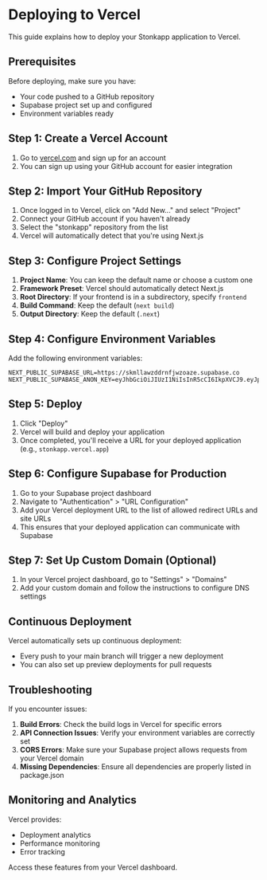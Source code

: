 # Deploying to Vercel

This guide explains how to deploy your Stonkapp application to Vercel.

## Prerequisites

Before deploying, make sure you have:
- Your code pushed to a GitHub repository
- Supabase project set up and configured
- Environment variables ready

## Step 1: Create a Vercel Account

1. Go to [vercel.com](https://vercel.com/) and sign up for an account
2. You can sign up using your GitHub account for easier integration

## Step 2: Import Your GitHub Repository

1. Once logged in to Vercel, click on "Add New..." and select "Project"
2. Connect your GitHub account if you haven't already
3. Select the "stonkapp" repository from the list
4. Vercel will automatically detect that you're using Next.js

## Step 3: Configure Project Settings

1. **Project Name**: You can keep the default name or choose a custom one
2. **Framework Preset**: Vercel should automatically detect Next.js
3. **Root Directory**: If your frontend is in a subdirectory, specify `frontend`
4. **Build Command**: Keep the default (`next build`)
5. **Output Directory**: Keep the default (`.next`)

## Step 4: Configure Environment Variables

Add the following environment variables:

```
NEXT_PUBLIC_SUPABASE_URL=https://skmllawzddrnfjwzoaze.supabase.co
NEXT_PUBLIC_SUPABASE_ANON_KEY=eyJhbGciOiJIUzI1NiIsInR5cCI6IkpXVCJ9.eyJpc3MiOiJzdXBhYmFzZSIsInJlZiI6InNrbWxsYXd6ZGRybmZqd3pvYXplIiwicm9sZSI6ImFub24iLCJpYXQiOjE3NDA1NjI4NDksImV4cCI6MjA1NjEzODg0OX0.rslAR876PSBes7VGR0tcx1IHjJPVTfZtIZ8FckJRe_0
```

## Step 5: Deploy

1. Click "Deploy"
2. Vercel will build and deploy your application
3. Once completed, you'll receive a URL for your deployed application (e.g., `stonkapp.vercel.app`)

## Step 6: Configure Supabase for Production

1. Go to your Supabase project dashboard
2. Navigate to "Authentication" > "URL Configuration"
3. Add your Vercel deployment URL to the list of allowed redirect URLs and site URLs
4. This ensures that your deployed application can communicate with Supabase

## Step 7: Set Up Custom Domain (Optional)

1. In your Vercel project dashboard, go to "Settings" > "Domains"
2. Add your custom domain and follow the instructions to configure DNS settings

## Continuous Deployment

Vercel automatically sets up continuous deployment:
- Every push to your main branch will trigger a new deployment
- You can also set up preview deployments for pull requests

## Troubleshooting

If you encounter issues:

1. **Build Errors**: Check the build logs in Vercel for specific errors
2. **API Connection Issues**: Verify your environment variables are correctly set
3. **CORS Errors**: Make sure your Supabase project allows requests from your Vercel domain
4. **Missing Dependencies**: Ensure all dependencies are properly listed in package.json

## Monitoring and Analytics

Vercel provides:
- Deployment analytics
- Performance monitoring
- Error tracking

Access these features from your Vercel dashboard. 